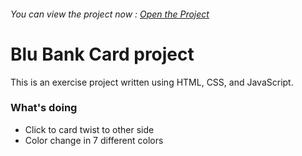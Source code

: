 ###### You can view the project now : [Open the Project](https://mostafa229gh.github.io/Blu-Bank-card/)

# Blu Bank Card project
This is an exercise project written using HTML, CSS, and JavaScript.

### What's doing
- Click to card twist to other side
- Color change in 7 different colors
